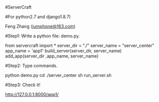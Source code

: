 #ServerCraft

#For python2.7 and django1.8.7)
             
Feng Zhang (jumphone@163.com)
             
#Step1: Write a python file: demo.py.
             
from servercraft import *
server_dir = "./"
server_name = "server_center"
app_name = 'app1'
build_server(server_dir, server_name)
add_app(server_dir ,app_name, server_name)

#Step2: Type commands.

python demo.py
cd ./server_center
sh run_server.sh

#Step3: Check it! 

http://127.0.0.1:8000/app1/

